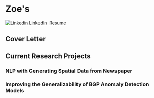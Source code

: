 # Zoe's

[![Linkedin](https://i.stack.imgur.com/gVE0j.png) LinkedIn](https://www.linkedin.com/in/zhuochengshang/)
&nbsp;[Resume](Zhuocheng_Shang_Resume.pdf "Resume")

## Cover Letter

## Current Research Projects

### NLP with Generating Spatial Data from Newspaper
### Improving the Generalizability of BGP Anomaly Detection Models


